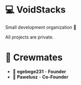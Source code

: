 # 💻 VoidStacks
Small development organization 🍁

All projects are private.
# 🥋 Crewmates
- 👑 **egebege231** - **Founder**
- 👑 **Pawelusz** - **Co-Founder**
